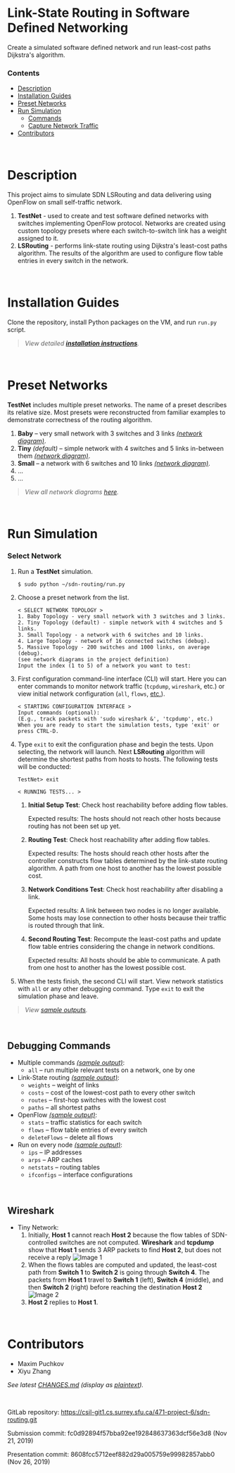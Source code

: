 # Link-State Routing in Software Defined Networking

Create a simulated software defined network and run least-cost paths Dijkstra's algorithm.


### Contents

* [Description](#description)
* [Installation Guides](#installation-guides) 
* [Preset Networks](#preset-networks)
* [Run Simulation](#run-simulation)
	* [Commands](#debugging-commands)
	* [Capture Network Traffic](#wireshark)
* [Contributors](#contributors)





&nbsp;
# Description

This project aims to simulate SDN LSRouting and data delivering using OpenFlow on small self-traffic network.

1. **TestNet** - used to create and test software defined networks with switches implementing OpenFlow protocol. Networks are created using custom topology presets where each switch-to-switch link has a  weight assigned to it.
2. **LSRouting** -  performs link-state routing using Dijkstra's least-cost paths algorithm. The results of the algorithm are used to configure flow table entries in every switch in the network. 



&nbsp;
# Installation Guides

Clone the repository, install Python packages on the VM, and run `run.py` script. 


 > _View detailed **[installation instructions](Documents/Install.md)**._
 
 <!-- URL:
https://csil-git1.cs.surrey.sfu.ca/471-project-6/sdn-routing/blob/master/Documents/Install.md -->





&nbsp;
# Preset Networks

**TestNet** includes multiple preset networks. The name of a preset describes its relative size. Most presets were reconstructed from familiar examples to demonstrate correctness of the routing algorithm.

1. **Baby** – very small network with 3 switches and 3 links _[(network diagram)](https://csil-git1.cs.surrey.sfu.ca/471-project-6/sdn-routing/blob/master/Documents/Diagrams/1-Baby-Diagram.png)_.
1. **Tiny** _(default)_ – simple network with 4 switches and 5 links in-between them _[(network diagram)](https://csil-git1.cs.surrey.sfu.ca/471-project-6/sdn-routing/blob/master/Documents/Diagrams/2-Tiny-Diagram.png)_.
1. **Small** – a network with 6 switches and 10 links _[(network diagram)](https://csil-git1.cs.surrey.sfu.ca/471-project-6/sdn-routing/blob/master/Documents/Diagrams/3-Small-Diagram.png)_.
1. ... <!-- **Large** – _(debug)_ _[(network diagram)](https://csil-git1.cs.surrey.sfu.ca/471-project-6/sdn-routing/blob/master/Documents/Diagrams/4-Large-Diagram.png)_. -->
1. ... <!-- **Massive** – 200 switches and 1,000 links. -->


> _View all network diagrams [here](#https://csil-git1.cs.surrey.sfu.ca/471-project-6/sdn-routing/tree/master/Documents/Diagrams)._ 





&nbsp;
# Run Simulation

### Select Network 

1. Run a **TestNet** simulation.

	```sh
	$ sudo python ~/sdn-routing/run.py
	```

1. Choose a preset network from the list.

	```		
	< SELECT NETWORK TOPOLOGY > 
	1. Baby Topology - very small network with 3 switches and 3 links.
	2. Tiny Topology (default) - simple network with 4 switches and 5 links.
	3. Small Topology - a network with 6 switches and 10 links.
	4. Large Topology - network of 16 connected switches (debug).
	5. Massive Topology - 200 switches and 1000 links, on average (debug).
	(see network diagrams in the project definition) 
	Input the index (1 to 5) of a network you want to test:
	```

1. First configuration command-line interface (CLI) will start. Here you can enter commands to monitor network traffic (`tcpdump`, `wireshark`, etc.) or view initial network configuration (`all`, `flows`, [etc.](#debugging-commands)). 

	```
	< STARTING CONFIGURATION INTERFACE > 
	Input commands (optional):
	(E.g., track packets with 'sudo wireshark &', 'tcpdump', etc.)
	When you are ready to start the simulation tests, type 'exit' or press CTRL-D.
	```

1. Type `exit` to exit the configuration phase and begin the tests. Upon selecting, the network will launch. Next **LSRouting** algorithm will determine the shortest paths from hosts to hosts. The following tests will be conducted:

	```
	TestNet> exit

	< RUNNING TESTS... >
	```


	1. **Initial Setup Test**: Check host reachability before adding flow tables.
		
		Expected results: The hosts should not reach other hosts because routing has not been set up yet. 

	1. **Routing Test**: Check host reachability after adding flow tables.
		
		Expected results: The hosts should reach other hosts after the controller constructs flow tables determined by the link-state routing algorithm. A path from one host to another has the lowest possible cost. 

	1. **Network Conditions Test**: Check host reachability after disabling a link. 
		
		Expected results: A link between two nodes is no longer available. Some hosts may lose connection to other hosts because their traffic is routed through that link. 
	
	1. **Second Routing Test**: Recompute the least-cost paths and update flow table entries considering the change in network conditions.
		
		Expected results: All hosts should be able to communicate. A path from one host to another has the lowest possible cost. 


1. When the tests finish, the second CLI will start. View network statistics with `all` or any other debugging command. Type `exit` to exit the simulation phase and leave.


> _View [sample outputs](https://csil-git1.cs.surrey.sfu.ca/471-project-6/sdn-routing/tree/master/Documents/SampleOutputs/3-Simulation)._



&nbsp;
## Debugging Commands

* Multiple commands _[(sample output)](https://csil-git1.cs.surrey.sfu.ca/471-project-6/sdn-routing/blob/master/Documents/SampleOutputs/2-CLI-Commands/all-sample.rtf)_:
	* `all` – run multiple relevant tests on a network, one by one
* Link-State routing _[(sample output)](https://csil-git1.cs.surrey.sfu.ca/471-project-6/sdn-routing/blob/master/Documents/SampleOutputs/2-CLI-Commands/routes-sample.rtf)_:
	* `weights` – weight of links
	* `costs` – cost of the lowest-cost path to every other switch
	* `routes` – first-hop switches with the lowest cost
	* `paths` – all shortest paths
* OpenFlow _[(sample output)](https://csil-git1.cs.surrey.sfu.ca/471-project-6/sdn-routing/blob/master/Documents/SampleOutputs/2-CLI-Commands/flows-sample.rtf)_:
	* `stats` – traffic statistics for each switch
	* `flows` – flow table entries of every switch
	*  `deleteFlows` – delete all flows
* Run on every node _[(sample output)](https://csil-git1.cs.surrey.sfu.ca/471-project-6/sdn-routing/blob/master/Documents/SampleOutputs/2-CLI-Commands/other-sample.rtf)_:
	* `ips` – IP addresses
	* `arps` – ARP caches
	* `netstats` – routing tables
	* `ifconfigs` – interface configurations



&nbsp;
## Wireshark

* Tiny Network:
	1. Initially, **Host 1** cannot reach **Host 2** because the flow tables of SDN-controlled switches are not computed. **Wireshark** and **tcpdump** show that **Host 1** sends 3 ARP packets to find **Host 2**, but does not receive a reply ![Image 1](https://github.com/maxim-puchkov/SDN-Routing/blob/master/Documents/SampleOutputs/4-Wireshark/1-ping-s1-s2-fail.png)
	1. When the flows tables are computed and updated, the least-cost path from **Switch 1** to **Switch 2** is going through **Switch 4**. The packets from **Host 1** travel to **Switch 1** (left), **Switch 4** (middle), and then **Switch 2** (right) before reaching the destination **Host 2** ![Image 2](https://github.com/maxim-puchkov/SDN-Routing/blob/master/Documents/SampleOutputs/4-Wireshark/2-ping-s1-s2-via-s4.png)
	1. **Host 2** replies to **Host 1**. 





&nbsp;
# Contributors

* Maxim Puchkov
* Xiyu Zhang

_See latest [CHANGES.md](CHANGES.md) (display as [plaintext](CHANGES.txt))._


&nbsp;
>>>
GitLab repository: https://csil-git1.cs.surrey.sfu.ca/471-project-6/sdn-routing.git

Submission commit: fc0d92894f57bba92ee192848637363dcf56e3d8 (Nov 21, 2019)

Presentation commit: 8608fcc5712eef882d29a005759e99982857abb0 (Nov 26, 2019)
>>>
